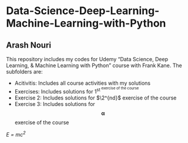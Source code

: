 # Data-Science-Deep-Learning-Machine-Learning-with-Python
## Arash Nouri
This repository includes my codes for Udemy “Data Science, Deep Learning, &amp; Machine Learning with Python” course with Frank Kane. The subfolders are:
* Acitivitis: Includes all course activities with my solutions
* Exercises: Includes solutions for 1<sup>st<sup> exercise of the course
* Exercise 2: Includes solutions for $\2^{nd}$ exercise of the course
* Exercise 3: Includes solutions for $$\mathbf{\alpha}$$ exercise of the course   
 
*E = mc<sup>2</sup>*

